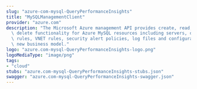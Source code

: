 ```yaml
---
slug: "azure-com-mysql-QueryPerformanceInsights"
title: "MySQLManagementClient"
provider: "azure.com"
description: "The Microsoft Azure management API provides create, read, update, and\
  \ delete functionality for Azure MySQL resources including servers, databases, firewall\
  \ rules, VNET rules, security alert policies, log files and configurations with\
  \ new business model."
logo: "azure.com-mysql-QueryPerformanceInsights-logo.png"
logoMediaType: "image/png"
tags:
- "cloud"
stubs: "azure.com-mysql-QueryPerformanceInsights-stubs.json"
swagger: "azure.com-mysql-QueryPerformanceInsights-swagger.json"
---
```

